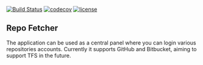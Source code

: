 [![Build Status](https://travis-ci.org/RicardoMiguel/RepoFetcher_AndroidApp.svg?branch=master)](https://travis-ci.org/RicardoMiguel/RepoFetcher_AndroidApp)
[![codecov](https://codecov.io/gh/RicardoMiguel/RepoFetcher_AndroidApp/branch/master/graph/badge.svg)](https://codecov.io/gh/RicardoMiguel/RepoFetcher_AndroidApp)
[![license](https://img.shields.io/github/license/mashape/apistatus.svg)]()

## Repo Fetcher

The application can be used as a central panel where you can login various repositories accounts.
Currently it supports GitHub and Bitbucket, aiming to support TFS in the future.